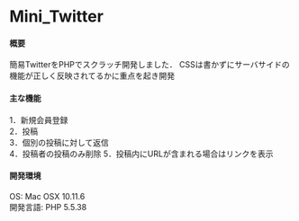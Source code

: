 # Mini_Twitter

#### 概要
簡易TwitterをPHPでスクラッチ開発しました．
CSSは書かずにサーバサイドの機能が正しく反映されてるかに重点を起き開発

#### 主な機能
1．新規会員登録  
2．投稿  
3．個別の投稿に対して返信    
4．投稿者の投稿のみ削除
5．投稿内にURLが含まれる場合はリンクを表示　　

#### 開発環境
OS: Mac OSX 10.11.6  
開発言語: PHP 5.5.38

